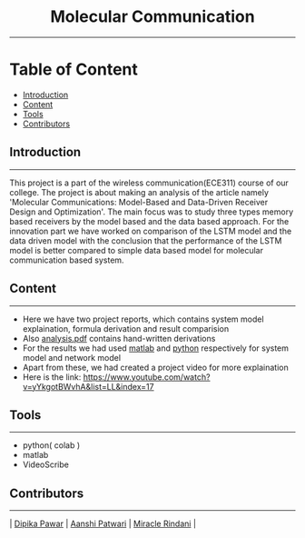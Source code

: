 <h1 align = "center">
    Molecular Communication
</h1>

---
<h1>Table of Content</h1>

- [Introduction](#introduction)
- [Content](#Content)
- [Tools](#Tools)
- [Contributors](#contributors)

## Introduction

---

This project is a part of the wireless communication(ECE311) course of our college. 
The project is about making an analysis of the article namely 'Molecular Communications: Model-Based and Data-Driven Receiver Design and Optimization'. The main focus was to study  three types memory based receivers by the model based and the data based approach. For the innovation part we have worked on comparison of the LSTM model and the data driven model with the conclusion that the performance of the LSTM model is better compared to simple data based model for molecular communication based system. 

## Content

---

- Here we have two project reports, which contains system model explaination, formula derivation and result comparision
- Also [analysis.pdf](https://github.com/DipikaPawar12/Molecular-Communication/blob/main/analysis.pdf) contains hand-written derivations
- For the results we had used [matlab](https://github.com/DipikaPawar12/Molecular-Communication/tree/main/Generated_Results/Analytical) and [python](https://github.com/DipikaPawar12/Molecular-Communication/tree/main/Generated_Results/DataDrivenANN) respectively for system model and network model
- Apart from these, we had created a project video for more explaination
- Here is the link: https://www.youtube.com/watch?v=yYkgotBWvhA&list=LL&index=17

## Tools

---
- python( colab )
- matlab
- VideoScribe

## Contributors

---

| [Dipika Pawar](https://github.com/DipikaPawar12)                                                                                                            | [Aanshi Patwari](https://github.com/aanshi18)                                                                                                            | [Miracle Rindani](https://github.com/mrindani)                                                                                                |
